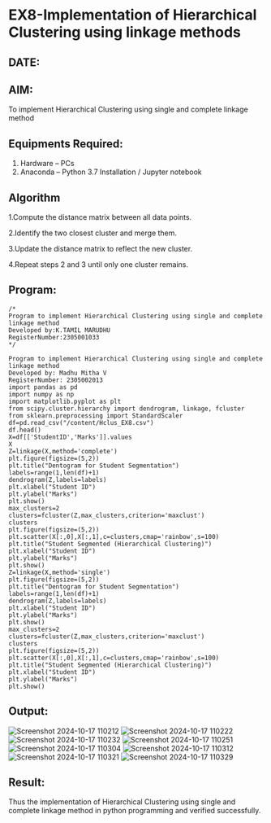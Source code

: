 # EX8-Implementation of Hierarchical Clustering using linkage methods
## DATE:
## AIM:
To implement Hierarchical Clustering using single and complete linkage method

## Equipments Required:
1. Hardware – PCs
2. Anaconda – Python 3.7 Installation / Jupyter notebook

## Algorithm
1.Compute the distance matrix between all data points.

2.Identify the two closest cluster and merge them.

3.Update the distance matrix to reflect the new cluster.

4.Repeat steps 2 and 3 until only one cluster remains.

## Program:
```
/*
Program to implement Hierarchical Clustering using single and complete linkage method
Developed by:K.TAMIL MARUDHU
RegisterNumber:2305001033  
*/
```
```
Program to implement Hierarchical Clustering using single and complete linkage method
Developed by: Madhu Mitha V
RegisterNumber: 2305002013
import pandas as pd
import numpy as np
import matplotlib.pyplot as plt 
from scipy.cluster.hierarchy import dendrogram, linkage, fcluster 
from sklearn.preprocessing import StandardScaler
df=pd.read_csv("/content/Hclus_EX8.csv")
df.head()
X=df[['StudentID','Marks']].values
X
Z=linkage(X,method='complete')
plt.figure(figsize=(5,2))
plt.title("Dentogram for Student Segmentation")
labels=range(1,len(df)+1)
dendrogram(Z,labels=labels)
plt.xlabel("Student ID")
plt.ylabel("Marks")
plt.show()
max_clusters=2
clusters=fcluster(Z,max_clusters,criterion='maxclust')
clusters
plt.figure(figsize=(5,2))
plt.scatter(X[:,0],X[:,1],c=clusters,cmap='rainbow',s=100)
plt.title("Student Segmented (Hierarchical Clustering)")
plt.xlabel("Student ID")
plt.ylabel("Marks")
plt.show()
Z=linkage(X,method='single')
plt.figure(figsize=(5,2))
plt.title("Dentogram for Student Segmentation")
labels=range(1,len(df)+1)
dendrogram(Z,labels=labels)
plt.xlabel("Student ID")
plt.ylabel("Marks")
plt.show()
max_clusters=2
clusters=fcluster(Z,max_clusters,criterion='maxclust')
clusters
plt.figure(figsize=(5,2))
plt.scatter(X[:,0],X[:,1],c=clusters,cmap='rainbow',s=100)
plt.title("Student Segmented (Hierarchical Clustering)")
plt.xlabel("Student ID")
plt.ylabel("Marks")
plt.show()
```

## Output:
![Screenshot 2024-10-17 110212](https://github.com/user-attachments/assets/09eaeb0b-63a9-488e-a078-5c6be8d524c7)
![Screenshot 2024-10-17 110222](https://github.com/user-attachments/assets/cdb25b7f-b36d-496e-b8ff-1c568116bc7e)
![Screenshot 2024-10-17 110232](https://github.com/user-attachments/assets/672591bf-9393-400f-a37b-e6b448eb4d1f)
![Screenshot 2024-10-17 110251](https://github.com/user-attachments/assets/1865002d-148b-48ba-adf9-db74b0a4a1f2)
![Screenshot 2024-10-17 110304](https://github.com/user-attachments/assets/dac4e0a2-2944-42ef-89f9-62d81ae11273)
![Screenshot 2024-10-17 110312](https://github.com/user-attachments/assets/ea314984-4ce3-4f47-a052-fe8468aa62f8)
![Screenshot 2024-10-17 110321](https://github.com/user-attachments/assets/79df47d5-db7c-48db-ad58-0b2b834584b1)
![Screenshot 2024-10-17 110329](https://github.com/user-attachments/assets/a3e86c4d-103d-481f-9056-940b5c50d645)
## Result:
Thus the implementation of Hierarchical Clustering using single and complete linkage method in python programming and verified successfully.
